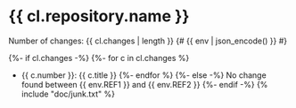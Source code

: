 # {{ cl.repository.name }}

Number of changes: {{ cl.changes | length }}
{# {{ env | json_encode() }} #}

{%- if cl.changes -%}
{%- for c in cl.changes %}
- {{ c.number }}: {{ c.title }}
{%- endfor %}
{%- else -%}
No change found between {{ env.REF1 }} and {{ env.REF2 }}
{%- endif -%}
{% include "doc/junk.txt" %}
